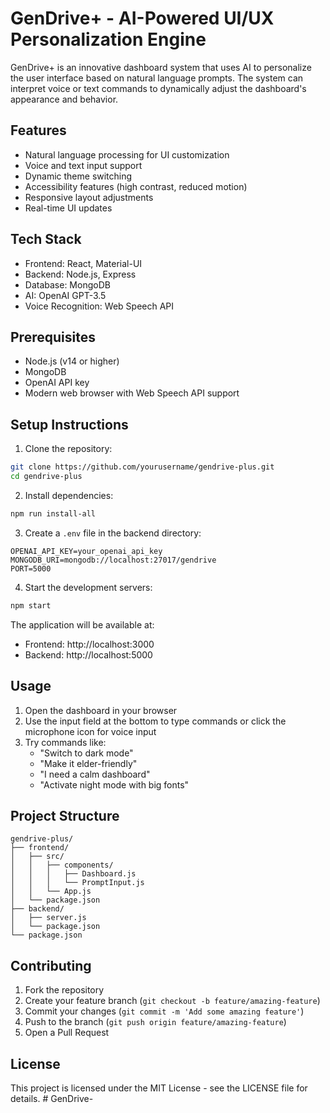 # GenDrive+ - AI-Powered UI/UX Personalization Engine

GenDrive+ is an innovative dashboard system that uses AI to personalize the user interface based on natural language prompts. The system can interpret voice or text commands to dynamically adjust the dashboard's appearance and behavior.

## Features

- Natural language processing for UI customization
- Voice and text input support
- Dynamic theme switching
- Accessibility features (high contrast, reduced motion)
- Responsive layout adjustments
- Real-time UI updates

## Tech Stack

- Frontend: React, Material-UI
- Backend: Node.js, Express
- Database: MongoDB
- AI: OpenAI GPT-3.5
- Voice Recognition: Web Speech API

## Prerequisites

- Node.js (v14 or higher)
- MongoDB
- OpenAI API key
- Modern web browser with Web Speech API support

## Setup Instructions

1. Clone the repository:
```bash
git clone https://github.com/yourusername/gendrive-plus.git
cd gendrive-plus
```

2. Install dependencies:
```bash
npm run install-all
```

3. Create a `.env` file in the backend directory:
```
OPENAI_API_KEY=your_openai_api_key
MONGODB_URI=mongodb://localhost:27017/gendrive
PORT=5000
```

4. Start the development servers:
```bash
npm start
```

The application will be available at:
- Frontend: http://localhost:3000
- Backend: http://localhost:5000

## Usage

1. Open the dashboard in your browser
2. Use the input field at the bottom to type commands or click the microphone icon for voice input
3. Try commands like:
   - "Switch to dark mode"
   - "Make it elder-friendly"
   - "I need a calm dashboard"
   - "Activate night mode with big fonts"

## Project Structure

```
gendrive-plus/
├── frontend/
│   ├── src/
│   │   ├── components/
│   │   │   ├── Dashboard.js
│   │   │   └── PromptInput.js
│   │   └── App.js
│   └── package.json
├── backend/
│   ├── server.js
│   └── package.json
└── package.json
```

## Contributing

1. Fork the repository
2. Create your feature branch (`git checkout -b feature/amazing-feature`)
3. Commit your changes (`git commit -m 'Add some amazing feature'`)
4. Push to the branch (`git push origin feature/amazing-feature`)
5. Open a Pull Request

## License

This project is licensed under the MIT License - see the LICENSE file for details. #   G e n D r i v e -  
 